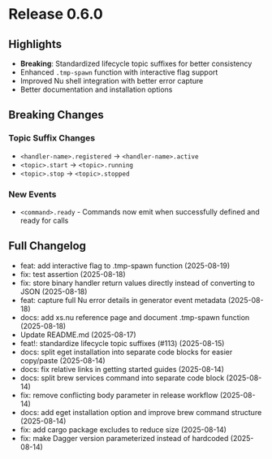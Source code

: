# Release 0.6.0

## Highlights

- **Breaking**: Standardized lifecycle topic suffixes for better consistency
- Enhanced `.tmp-spawn` function with interactive flag support  
- Improved Nu shell integration with better error capture
- Better documentation and installation options

## Breaking Changes

### Topic Suffix Changes

- `<handler-name>.registered` → `<handler-name>.active`
- `<topic>.start` → `<topic>.running`
- `<topic>.stop` → `<topic>.stopped`

### New Events

- `<command>.ready` - Commands now emit when successfully defined and ready for calls

## Full Changelog

* feat: add interactive flag to .tmp-spawn function (2025-08-19)
* fix: test assertion (2025-08-18)
* fix: store binary handler return values directly instead of converting to JSON (2025-08-18)
* feat: capture full Nu error details in generator event metadata (2025-08-18)
* docs: add xs.nu reference page and document .tmp-spawn function (2025-08-18)
* Update README.md (2025-08-17)
* feat!: standardize lifecycle topic suffixes (#113) (2025-08-15)
* docs: split eget installation into separate code blocks for easier copy/paste (2025-08-14)
* docs: fix relative links in getting started guides (2025-08-14)
* docs: split brew services command into separate code block (2025-08-14)
* fix: remove conflicting body parameter in release workflow (2025-08-14)
* docs: add eget installation option and improve brew command structure (2025-08-14)
* fix: add cargo package excludes to reduce size (2025-08-14)
* fix: make Dagger version parameterized instead of hardcoded (2025-08-14)
